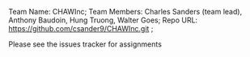 Team Name: CHAWInc;
Team Members: Charles Sanders (team lead), Anthony Baudoin, Hung Truong, Walter Goes;
Repo URL: https://github.com/csander9/CHAWInc.git ;

Please see the issues tracker for assignments

